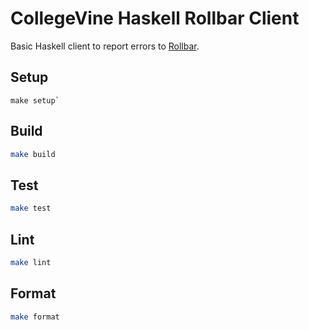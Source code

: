 # CollegeVine Haskell Rollbar Client

Basic Haskell client to report errors to [Rollbar].

## Setup

```
make setup`
```

## Build

```bash
make build
```

## Test

```bash
make test
```

## Lint

```bash
make lint
```

## Format

```bash
make format
```

[hindent]: https://github.com/commercialhaskell/hindent
[hlint]: https://github.com/ndmitchell/hlint#readme
[rollbar]: https://rollbar.com/
